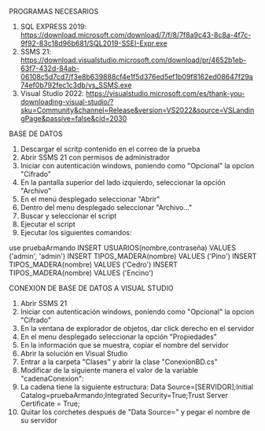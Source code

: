 PROGRAMAS NECESARIOS
1. SQL EXPRESS 2019: https://download.microsoft.com/download/7/f/8/7f8a9c43-8c8a-4f7c-9f92-83c18d96b681/SQL2019-SSEI-Expr.exe
2. SSMS 21: https://download.visualstudio.microsoft.com/download/pr/4652b1eb-63f7-432d-84ab-06108c5d7cd7/f3e8b639888cf4e1f5d376ed5ef1b09f8162ed08647f29a74ef0b792fec1c3db/vs_SSMS.exe
3. Visual Studio 2022: https://visualstudio.microsoft.com/es/thank-you-downloading-visual-studio/?sku=Community&channel=Release&version=VS2022&source=VSLandingPage&passive=false&cid=2030

BASE DE DATOS
1. Descargar el scritp contenido en el correo de la prueba
2. Abrir SSMS 21 con permisos de administrador
3. Iniciar con autenticación windows, poniendo como "Opcional" la opcion "Cifrado"
4. En la pantalla superior del lado izquierdo, seleccionar la opción "Archivo"
5. En el menú desplegado seleccionar "Abrir"
6. Dentro del menu desplegado seleccionar "Archivo..."
7. Buscar y seleccionar el script
8. Ejecutar el script
9. Ejecutar los siguientes comandos:

  use pruebaArmando
  INSERT USUARIOS(nombre,contraseña) VALUES ('admin', 'admin')
  INSERT TIPOS_MADERA(nombre) VALUES ('Pino')
  INSERT TIPOS_MADERA(nombre) VALUES ('Cedro')
  INSERT TIPOS_MADERA(nombre) VALUES ('Encino')

CONEXION DE BASE DE DATOS A VISUAL STUDIO
1. Abrir SSMS 21
2. Iniciar con autenticación windows, poniendo como "Opcional" la opcion "Cifrado"
3. En la ventana de explorador de objetos, dar click derecho en el servidor
4. En el menu desplegado seleccionar la opción "Propiedades"
5. En la información que se muestra, copiar el nombre del servidor
6. Abrir la solución en Visual Studio
7. Entrar a la carpeta "Clases" y abrir la clase "ConexionBD.cs"
8. Modificar de la siguiente manera el valor de la variable "cadenaConexion":
  1. La cadena tiene la siguiente estructura:
   Data Source=[SERVIDOR];Initial Catalog=pruebaArmando;Integrated Security=True;Trust Server Certificate = True;
  2. Quitar los corchetes después de "Data Source=" y pegar el nombre de su servidor


   

